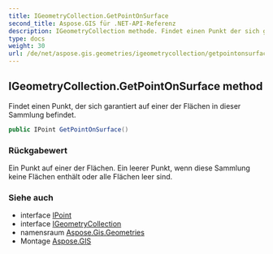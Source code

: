 ```yaml
---
title: IGeometryCollection.GetPointOnSurface
second_title: Aspose.GIS für .NET-API-Referenz
description: IGeometryCollection methode. Findet einen Punkt der sich garantiert auf einer der Flächen in dieser Sammlung befindet.
type: docs
weight: 30
url: /de/net/aspose.gis.geometries/igeometrycollection/getpointonsurface/
---
```

## IGeometryCollection.GetPointOnSurface method

Findet einen Punkt, der sich garantiert auf einer der Flächen in dieser Sammlung befindet.

```csharp
public IPoint GetPointOnSurface()
```

### Rückgabewert

Ein Punkt auf einer der Flächen. Ein leerer Punkt, wenn diese Sammlung keine Flächen enthält oder alle Flächen leer sind.

### Siehe auch

* interface [IPoint](../../ipoint/)
* interface [IGeometryCollection](../)
* namensraum [Aspose.Gis.Geometries](../../igeometrycollection/)
* Montage [Aspose.GIS](../../../)


